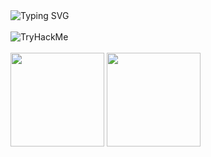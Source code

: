  <div align="start">
    <img src="https://readme-typing-svg.herokuapp.com?font=Jetbrains+mono&size=14&duration=5000&color=33FF33&center=false&vCenter=false&width=500&lines=Hello,+friend.;Control+is+an+illusion.;We+are+the+99%.;Democracy+is+hacked.;I'm+not+a+vigilante+hacker.+I'm+a+soldier.;The+world+is+a+dangerous+place+,+Elliot;Not+because+of+those+who+do+evil;But+because+of+those+who+look+on+and+do+nothing.;Is+any+of+it+real+?+I+mean+,+look+at+this;+Look+at+it+!;A+world+built+on+fantasy.;The+top+1%+of+the+top+1%.;The+guys+who+play+God+without+permission.;Nothing+is+coincidence+.+Everything+is+meant+to+be." alt="Typing SVG"/>
</div>

 <br/>

<div style="display: block; align-items: start">
    <img src="https://tryhackme-badges.s3.amazonaws.com/NN4TT4NN.png" alt="TryHackMe">
    <br/>
    <br/>
    <img height="150em" src="https://github-readme-stats.vercel.app/api?username=NN4TT4NN&show_icons=true&theme=shadow_green&include_all_commits=true&count_private=true" />
    <img height="150em" src="https://github-readme-stats.vercel.app/api/top-langs/?username=NN4TT4NN&show_icons=true&theme=shadow_green&card_width=370" />
</div>